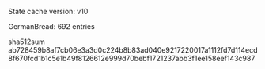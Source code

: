 State cache version: v10

GermanBread: 692 entries

sha512sum ab728459b8af7cb06e3a3d0c224b8b83ad040e9217220017a1112fd7d114ecd8f670fcd1b1c5e1b49f8126612e999d70bebf1721237abb3f1ee158eef143c987